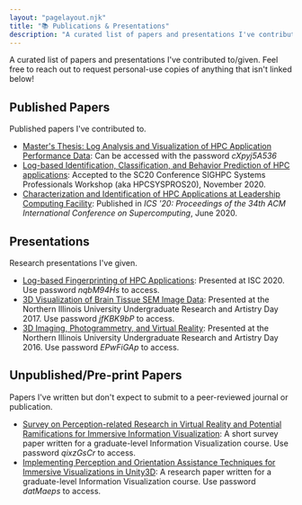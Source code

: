 ```yaml
---
layout: "pagelayout.njk"
title: "📚 Publications & Presentations"
description: "A curated list of papers and presentations I've contributed to/given."
---
```


A curated list of papers and presentations I've contributed to/given. Feel free to reach out to request personal-use copies of anything that isn't linked below!

<div class="responsive_multi">
<div class="column2 modal">

## Published Papers

Published papers I've contributed to.

* [Master's Thesis: Log Analysis and Visualization of HPC Application Performance Data](https://ark.ryandlewis.dev/index.php/s/DLkZg2aoig5Y79N): Can be accessed with the password _cXpyj5A536_
* [Log-based Identification, Classification, and Behavior Prediction of HPC applications](https://github.com/HPCSYSPROS/Workshop20/tree/master/Log-based_Identification_classification_and_behavior_prediction_of_HPC_applications): Accepted to the SC20 Conference SIGHPC Systems Professionals Workshop (aka HPCSYSPROS20), November 2020.
* [Characterization and Identification of HPC Applications at Leadership Computing Facility](https://dl.acm.org/doi/abs/10.1145/3392717.3392774): Published in _ICS '20: Proceedings of the 34th ACM International Conference on Supercomputing_, June 2020.

</div>
<div class="column2 modal">

## Presentations

Research presentations I've given.

* [Log-based Fingerprinting of HPC Applications](https://ark.ryandlewis.dev/index.php/s/sptXamRxy4J9maq): Presented at ISC 2020. Use password _nqbM94Hs_ to access.
* [3D Visualization of Brain Tissue SEM Image Data](https://ark.ryandlewis.dev/index.php/s/HnKEZLxz8eJfRC2): Presented at the Northern Illinois University Undergraduate Research and Artistry Day 2017. Use password _jfKBK9bP_ to access.
* [3D Imaging, Photogrammetry, and Virtual Reality](https://ark.ryandlewis.dev/index.php/s/RatPAX4SLT8yk4J): Presented at the Northern Illinois University Undergraduate Research and Artistry Day 2016. Use password _EPwFiGAp_ to access.

</div>
</div>

<div class="responsive_multi">
<div class="column2 modal">

## Unpublished/Pre-print Papers

Papers I've written but don't expect to submit to a peer-reviewed journal or publication.

* [Survey on Perception-related Research in Virtual Reality and Potential Ramifications for Immersive Information Visualization](https://ark.ryandlewis.dev/index.php/s/eiPMyY7tBrMdBAC): A short survey paper written for a graduate-level Information Visualization course. Use password _qixzGsCr_ to access.
* [Implementing Perception and Orientation Assistance Techniques for Immersive Visualizations in Unity3D](https://ark.ryandlewis.dev/index.php/s/Y7XEEgsR63Gt8sT): A research paper written for a graduate-level Information Visualization course. Use password _datMaeps_ to access.

</div>
</div>
